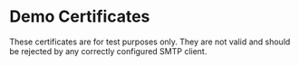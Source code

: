 # Demo Certificates
These certificates are for test purposes only. They are not valid and should be rejected by any correctly configured SMTP client.
